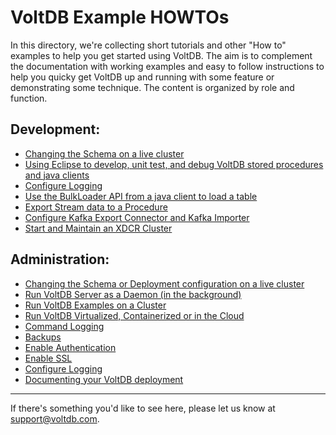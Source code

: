 VoltDB Example HOWTOs
=====================

In this directory, we're collecting short tutorials and other "How to" examples to help you get started using VoltDB. The aim is to complement the documentation with working examples and easy to follow instructions to help you quicky get VoltDB up and running with some feature or demonstrating some technique.  The content is organized by role and function.

Development:
------------
 * [Changing the Schema on a live cluster](MakeChanges.md)
 * [Using Eclipse to develop, unit test, and debug VoltDB stored procedures and java clients](EclipseUnitTestDebug.md)
 * [Configure Logging](ConfigureLogging.md)
 * [Use the BulkLoader API from a java client to load a table](bulkloader/README.md)
 * [Export Stream data to a Procedure](StreamToProcedure.md)
 * [Configure Kafka Export Connector and Kafka Importer](kafka/KafkaExample.md)
 * [Start and Maintain an XDCR Cluster](xdcr_tutorial.md)

Administration:
---------------
 * [Changing the Schema or Deployment configuration on a live cluster](MakeChanges.md)
 * [Run VoltDB Server as a Daemon (in the background)](RunServerInTheBackground.md)
 * [Run VoltDB Examples on a Cluster](RunAnExampleInACluster.md)
 * [Run VoltDB Virtualized, Containerized or in the Cloud](VirtualizeOrContainerize.md)
 * [Command Logging](CommandLogging.md)
 * [Backups](Backups.md)
 * [Enable Authentication](EnableAuthentication.md)
 * [Enable SSL](EnableSSL.md)
 * [Configure Logging](ConfigureLogging.md)
 * [Documenting your VoltDB deployment](DocumentYourDatabase.md)
--------------------------------------------------------------------------------------
If there's something you'd like to see here, please let us know at support@voltdb.com.
